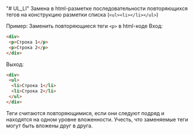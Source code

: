 "# UL_LI"
Замена в html-разметке последовательности повторяющихся тегов на конструкцию разметки списка (```<ul><li></li></ul>```)

Пример: Заменить повторяющиеся теги ```<p>``` в html-коде
Вход:
```html
<div>
 <p>Строка 1</p>
 <p>Строка 2</p>
</div>
```
Выход:
```html
<div>
 <ul>
  <li>Строка 1</li>
  <li>Строка 2</li>
 </ul>
</div>
```
Теги считаются повторяющимися, если они следуют подряд и находятся на одном уровне вложенности.
Учесть, что заменяемые теги могут быть вложены друг в друга.
